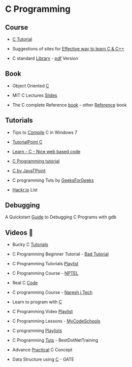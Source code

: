 # C Programming 

## Course
* [C Tutorial](http://www.learnvern.com/course/c-tutorials/)

* Suggestions of sites for [Effective way to learn C & C++](https://www.toptal.com/c/the-ultimate-list-of-resources-to-learn-c-and-c-plus-plus)

* C standard [Library](https://www.tutorialspoint.com/c_standard_library/index.htm) - [pdf](https://www.tutorialspoint.com/c_standard_library/c_standard_library_tutorial.pdf) Version

## Book
* Object Oriented [C](https://www.cs.rit.edu/~ats/books/ooc.pdf)
* MIT C Lectures [Slides](https://ocw.mit.edu/courses/electrical-engineering-and-computer-science/6-087-practical-programming-in-c-january-iap-2010/lecture-notes/)


* The C complete Reference [book](https://github.com/mohitsshetty986/Computer-Engineering-Reference-Books/blob/master/C%20The%20Complete%20Reference%204th%20Ed%20Herbert%20Schildt.pdf) - other [Reference](http://eecs.wsu.edu/~aofallon/cpts122/CLibraryReferenceGuide.pdf) book

## Tutorials
* Tips to [Compile](https://msdn.microsoft.com/en-us/library/bb384838.aspx) C in Windows 7

* [TutorialPoint C](https://www.tutorialspoint.com/cprogramming/)
* [Learn - C - Nice web based code](http://www.learn-c.org/)
* [C Programming tutorial](https://www.cprogramming.com/tutorial/c-tutorial.html)
* [C by JavaTPoint](https://www.javatpoint.com/c-programming-language-tutorial)
* C programming Tuts by [GeeksForGeeks](https://www.geeksforgeeks.org/c/)

* [Hackr.io](https://hackr.io/tutorials/learn-c) List


## Debugging
A Quickstart [Guide](http://teaching.csse.uwa.edu.au/units/CITS2230/resources/gdb-intro.html) to Debugging C Programs with gdb

## Videos :movie_camera:
* Bucky C [Tutorials](https://www.youtube.com/playlist?list=PL6gx4Cwl9DGAKIXv8Yr6nhGJ9Vlcjyymq)
* C Programming Beginner Tutorial - [Bad Tutorial](https://www.youtube.com/playlist?list=PL_RGaFnxSHWoGzOXqtKeM71OLpvZbuU0P)
* C Programming Tutorials [Playlist](https://www.youtube.com/channel/UCFlzHaNC_YJTIRoXbx6zfrA/playlists)
* C Programming Course - [NPTEL](https://www.youtube.com/playlist?list=PL2UlrhJ_JwyAbzTamaGN7XvEuqTKnTm_f)
* Real C [Code](https://www.youtube.com/playlist?list=PLNBn-XtJAtdmYHPEPCCg7a8suxC_9GpMa)
* C programming Course - [Naresh i Tech](https://www.youtube.com/playlist?list=PLVlQHNRLflP8IGz6OXwlV_lgHgc72aXlh)
* Learn to program with [C](https://www.youtube.com/playlist?list=PLCNJWVn9MJuPtPyljb-hewNfwEGES2oIW)
* C Programming Video [Playlist](https://www.youtube.com/user/LearningLad/playlists?sort=dd&view=1&shelf_id=0)

* C Programming Lessons - [MyCodeSchools](https://www.youtube.com/user/mycodeschool/playlists)

* C programming [Playlists](https://www.youtube.com/channel/UCnf1w1jAZva7YE9RR3lSxtg/playlists)



* C Programming [Tuts](https://www.youtube.com/playlist?list=PLo80fWiInSIM9bqj3mh-lSpMWqyn9Euo3) - BestDotNetTraining



* Advance [Practical](https://www.youtube.com/user/Agilowen/playlists) C Concept 
* Data Structure using [C](https://www.youtube.com/playlist?list=PLS8ACsmFCpmQ3EKqKxd0vkzLuwmJG-JPq) - GATE
